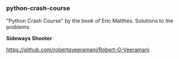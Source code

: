 ### python-crash-course
"Python Crash Course" by the book of Eric Matthes. Solutions to the problems

**Sideways Shooter**

https://github.com/robertgveeramani/Robert-G-Veeramani
